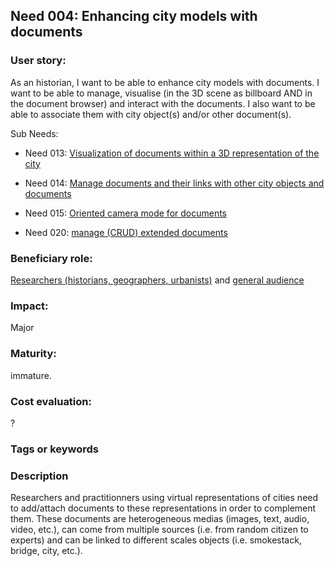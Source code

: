 
## Need 004: Enhancing city models with documents

### User story:

As an historian, I want to be able to enhance city models with documents. I want to be able to manage, visualise (in the 3D scene as billboard AND in the document browser) and interact with the documents. I also want to be able to associate them with city object(s) and/or other document(s).

Sub Needs:

  * Need 013: [Visualization of documents within a 3D representation of the city](https://github.com/MEPP-team/RICT/blob/master/Doc/Devel/Needs/Need013.md)

  * Need 014: [Manage documents and their links with other city objects and documents](https://github.com/MEPP-team/RICT/blob/master/Doc/Devel/Needs/Need014.md)

  * Need 015: [Oriented camera mode for documents](https://github.com/MEPP-team/RICT/blob/master/Doc/Devel/Needs/Need015.md)

  * Need 020: [manage (CRUD) extended documents](https://github.com/MEPP-team/RICT/blob/master/Doc/Devel/Needs/Need020.md)

### Beneficiary role:
[Researchers (historians, geographers, urbanists)](https://github.com/MEPP-team/RICT/blob/master/Doc/Devel/Needs/Roles.md#city-knowledgeable-person) and [general audience](https://github.com/MEPP-team/RICT/blob/master/Doc/Devel/Needs/Roles.md#general-audience)

### Impact: 
Major

### Maturity: 
immature. 

### Cost evaluation:
?

### Tags or keywords

### Description
Researchers and practitionners using virtual representations of cities need to add/attach documents to these representations in order to complement them. These documents are heterogeneous medias (images, text, audio, video, etc.), can come from multiple sources (i.e. from random citizen to experts) and can be linked to different scales objects (i.e. smokestack, bridge, city, etc.).
